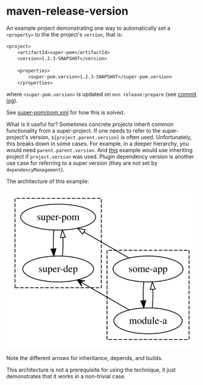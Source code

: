 # maven-release-version

An example project demonstrating one way to automatically set a `<property>` to the the project's `version`, that is:

```
<project>
    <artifactId>super-pom</artifactId>
    <version>1.2.3-SNAPSHOT</version>

    <properties>
        <super-pom.version>1.2.3-SNAPSHOT</super-pom.version>
    </properties>
```

where `<super-pom.version>` is updated on `mvn release:prepare` (see [commit log](https://github.com/tingstad/maven-release-version/commit/89c619541016352c3194afea632ffb8e83515694)).

See [super-pom/pom.xml](https://github.com/tingstad/maven-release-version/blob/super-pom-1.2.3/super-pom/pom.xml#L27-L59) for how this is solved.

What is it useful for? Sometimes concrete projects inherit common functionality from a super-project. If one needs to refer to the super-project's version, `${project.parent.version}` is often used. Unfortunately, this breaks down in some cases. For example, in a deeper hierarchy, you would need `parent.parent.version`. And [this](https://github.com/tingstad/maven-release-version/blob/super-pom-1.2.3/super-pom/pom.xml#L22) example would use inheriting project if `project.version` was used. Plugin dependency version is another use case for referring to a super version (they are not set by `dependencyManagement`).

The architecture of this example:

![Architecture](graph.svg)

Note the different arrows for inheritance, depends, and builds.

This architecture is not a prerequisite for using the technique, it just demonstrates that it works in a non-trivial case.

